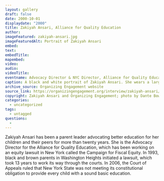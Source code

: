 ```yaml
---
layout: gallery
draft: false
date: 2000-10-01
displaydate: "2000"
title: Zakiyah Ansari, Alliance for Quality Education
author: 
imageFeatured: zakiyah-ansari.jpg
imageFeaturedAlt: Portrait of Zakiyah Ansari
embed:
text: 
embedTitle: 
mapembed: 
video: 
audio:
videoTitle: 
eventname: Advocacy Director & NYC Director, Alliance for Quality Education
caption: A black and white portrait of Zakiyah Ansari. She wears a large black hat and coiled necklace and has small crystals accentuating her eyes and eyebrows. 
archive_source: Organizing Engagement website
source_link: https://organizingengagement.org/interview/zakiyah-ansari/
copyright: Zakiyah Ansari and Organizing Engagement; photo by Dante Bowen
categories:
  - uncategorized
tags:
  - untagged
questions:
  - 
---
```


Zakiyah Ansari has been a parent leader advocating better education for her children and their peers for more than twenty years. She is the Advocacy Director for the Alliance for Quality Education, which has been working on an equity lawsuit in New York called the Campaign for Fiscal Equity. In 1993, black and brown parents in Washington Heights initiated a lawsuit, which took 13 years to work its way through the courts. In 2006, the Court of Appeals ruled that New York State was not meeting its constitutional obligation to provide every child with a sound basic education.
